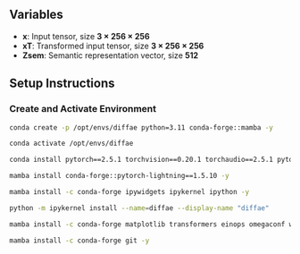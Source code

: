 
## Variables
 - **x**: Input tensor, size **3 × 256 × 256**
 - **xT**: Transformed input tensor, size **3 × 256 × 256** 
 -  **Zsem**: Semantic representation vector, size **512**
## Setup Instructions
 ### Create and Activate Environment
  ```bash
conda create -p /opt/envs/diffae python=3.11 conda-forge::mamba -y

conda activate /opt/envs/diffae

conda install pytorch==2.5.1 torchvision==0.20.1 torchaudio==2.5.1 pytorch-cuda=12.1 -c pytorch -c nvidia -y

mamba install conda-forge::pytorch-lightning==1.5.10 -y

mamba install -c conda-forge ipywidgets ipykernel ipython -y

python -m ipykernel install --name=diffae --display-name "diffae"

mamba install -c conda-forge matplotlib transformers einops omegaconf wandb -y

mamba install -c conda-forge git -y
```
